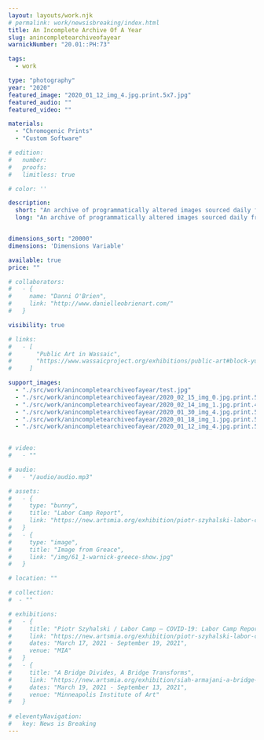 ```yaml
---
layout: layouts/work.njk
# permalink: work/newsisbreaking/index.html
title: An Incomplete Archive Of A Year
slug: anincompletearchiveofayear
warnickNumber: "20.01::PH:73"

tags:
  - work

type: "photography"
year: "2020"
featured_image: "2020_01_12_img_4.jpg.print.5x7.jpg"
featured_audio: ""
featured_video: ""

materials: 
  - "Chromogenic Prints"
  - "Custom Software"

# edition: 
#   number: 
#   proofs: 
#   limitless: true

# color: ''

description:
  short: "An archive of programmatically altered images sourced daily from the images on the front page of the New York Times throughout the whole of 2020."
  long: "An archive of programmatically altered images sourced daily from the images on the front page of the New York Times throughout the whole of 2020."


dimensions_sort: "20000"
dimensions: 'Dimensions Variable'

available: true
price: ""

# collaborators:
#   - {
#     name: "Danni O'Brien",
#     link: "http://www.danielleobrienart.com/"
#   }

visibility: true

# links:
#   - [
#       "Public Art in Wassaic",
#       "https://www.wassaicproject.org/exhibitions/public-art#block-yui_3_17_2_1_1635259463800_75918",
#     ]

support_images: 
  - "./src/work/anincompletearchiveofayear/test.jpg"
  - "./src/work/anincompletearchiveofayear/2020_02_15_img_0.jpg.print.5x10.jpg"
  - "./src/work/anincompletearchiveofayear/2020_02_14_img_1.jpg.print.4x6.jpg"
  - "./src/work/anincompletearchiveofayear/2020_01_30_img_4.jpg.print.5x10.jpg"
  - "./src/work/anincompletearchiveofayear/2020_01_18_img_1.jpg.print.5x7.jpg"
  - "./src/work/anincompletearchiveofayear/2020_01_12_img_4.jpg.print.5x7.jpg"
 

# video:
#   - ""

# audio:
#   - "/audio/audio.mp3"

# assets: 
#   - {
#     type: "bunny",
#     title: "Labor Camp Report",
#     link: "https://new.artsmia.org/exhibition/piotr-szyhalski-labor-camp-covid-19-labor-camp-report"
#   }
#   - {
#     type: "image",
#     title: "Image from Greace",
#     link: "/img/61_1-warnick-greece-show.jpg"
#   }

# location: ""

# collection:
#  - ""

# exhibitions:
#   - {
#     title: "Piotr Szyhalski / Labor Camp – COVID-19: Labor Camp Report",
#     link: "https://new.artsmia.org/exhibition/piotr-szyhalski-labor-camp-covid-19-labor-camp-report",
#     dates: "March 17, 2021 - September 19, 2021",
#     venue: "MIA"
#   }
#   - {
#     title: "A Bridge Divides, A Bridge Transforms",
#     link: "https://new.artsmia.org/exhibition/siah-armajani-a-bridge-divides-a-bridge-transforms",
#     dates: "March 19, 2021 - September 13, 2021",
#     venue: "Minneapolis Institute of Art"
#   }
  
# eleventyNavigation:
#   key: News is Breaking
---
```

